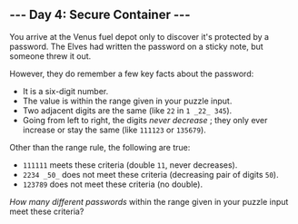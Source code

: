 ## \--- Day 4: Secure Container ---

You arrive at the Venus fuel depot only to discover it's protected by a
password. The Elves had written the password on a sticky note, but someone
threw it out.

However, they do remember a few key facts about the password:

  * It is a six-digit number.
  * The value is within the range given in your puzzle input.
  * Two adjacent digits are the same (like `22` in `1 _22_ 345`).
  * Going from left to right, the digits _never decrease_ ; they only ever increase or stay the same (like `111123` or `135679`).

Other than the range rule, the following are true:

  * `111111` meets these criteria (double `11`, never decreases).
  * `2234 _50_` does not meet these criteria (decreasing pair of digits `50`).
  * `123789` does not meet these criteria (no double).

_How many different passwords_ within the range given in your puzzle input
meet these criteria?

